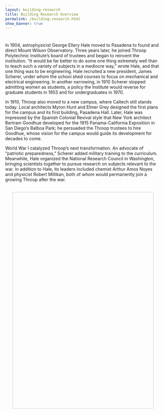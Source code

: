 ```yaml
---
layout: building-research
title: Building Research Overview
permalink: /building-research.html
show_banner: true
---
```


<style>
#my-mirador {
  height: 700px;
  max-width: 90%;
  margin: 2rem auto;
  position: relative;
  border: 1px solid #ccc;
}
</style>

<div class="body-container-building-research">

<h1 id="page-menu-label" class="section-title"></h1>

<p>In 1904, astrophysicist George Ellery Hale moved to Pasadena to found and direct Mount Wilson Observatory. Three years later, he joined Throop Polytechnic Institute’s board of trustees and began to reinvent the institution. “It would be far better to do some one thing extremely well than to teach such a variety of subjects in a mediocre way,” wrote Hale, and that one thing was to be engineering. Hale recruited a new president, James Scherer, under whom the school shed courses to focus on mechanical and electrical engineering. In another narrowing, in 1910 Scherer stopped admitting women as students, a policy the Institute would reverse for graduate students in 1953 and for undergraduates in 1970.</p>

<p>In 1910, Throop also moved to a new campus, where Caltech still stands today. Local architects Myron Hunt and Elmer Grey designed the first plans for the campus and its first building, Pasadena Hall. Later, Hale was impressed by the Spanish Colonial Revival style that New York architect Bertram Goodhue developed for the 1915 Panama-California Exposition in San Diego’s Balboa Park; he persuaded the Throop trustees to hire Goodhue, whose vision for the campus would guide its development for decades to come.</p>

<p>World War I catalyzed Throop’s next transformation. An advocate of “patriotic preparedness,” Scherer added military training to the curriculum. Meanwhile, Hale organized the National Research Council in Washington, bringing scientists together to pursue research on subjects relevant to the war. In addition to Hale, its leaders included chemist Arthur Amos Noyes and physicist Robert Millikan, both of whom would permanently join a growing Throop after the war.</p>

</div>


<script src="https://unpkg.com/mirador@3.3.0/dist/mirador.min.js"></script>
<div id="my-mirador"></div>
<script type="text/javascript">
  // Get base URL using Liquid, rendered as a string
  const baseUrl = "{{ site.baseurl | default: '' }}";

  window.miradorInstance = Mirador.viewer({
    id: "my-mirador",
    manifests: {
      [baseUrl + "/objects/greater-throop-collection/manifest.json"]: {
        provider: "Caltech Library"
      }
    },
    windows: [{
      loadedManifest: baseUrl + "/objects/greater-throop-collection/manifest.json",
      canvasIndex: 0,
      thumbnailNavigationPosition: "far-bottom",
      view: "single",
      osdBounds: {
        x: 0,
        y: 0,
        width: 5442,
        height: 7299
      }
    }],
    workspaceControlPanel: {
      enabled: false
    },
    window: {
      osdOptions: {
        homePosition: null,
        defaultZoomLevel: 0,
        preserveViewport: false,
        animationTime: 0.5,
        fitBounds: true,
        visibilityRatio: 1.0,
        immediateRender: true,
        minZoomLevel: 0,
        maxZoomLevel: 10
      }
    }
  });
</script>